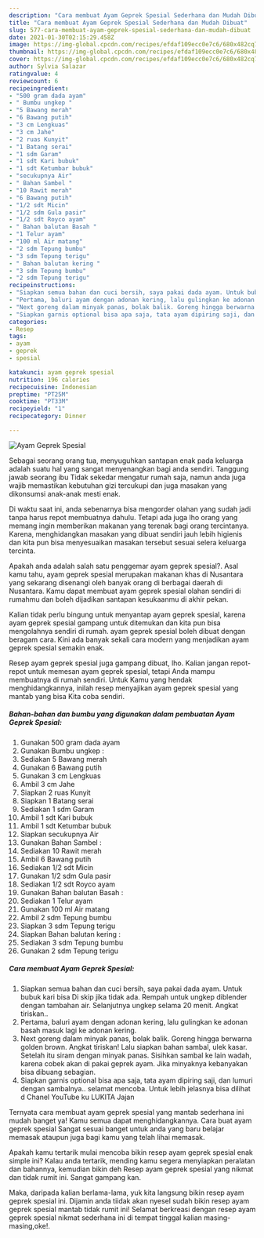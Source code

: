 ```yaml
---
description: "Cara membuat Ayam Geprek Spesial Sederhana dan Mudah Dibuat"
title: "Cara membuat Ayam Geprek Spesial Sederhana dan Mudah Dibuat"
slug: 577-cara-membuat-ayam-geprek-spesial-sederhana-dan-mudah-dibuat
date: 2021-01-30T02:15:29.458Z
image: https://img-global.cpcdn.com/recipes/efdaf109ecc0e7c6/680x482cq70/ayam-geprek-spesial-foto-resep-utama.jpg
thumbnail: https://img-global.cpcdn.com/recipes/efdaf109ecc0e7c6/680x482cq70/ayam-geprek-spesial-foto-resep-utama.jpg
cover: https://img-global.cpcdn.com/recipes/efdaf109ecc0e7c6/680x482cq70/ayam-geprek-spesial-foto-resep-utama.jpg
author: Sylvia Salazar
ratingvalue: 4
reviewcount: 6
recipeingredient:
- "500 gram dada ayam"
- " Bumbu ungkep "
- "5 Bawang merah"
- "6 Bawang putih"
- "3 cm Lengkuas"
- "3 cm Jahe"
- "2 ruas Kunyit"
- "1 Batang serai"
- "1 sdm Garam"
- "1 sdt Kari bubuk"
- "1 sdt Ketumbar bubuk"
- "secukupnya Air"
- " Bahan Sambel "
- "10 Rawit merah"
- "6 Bawang putih"
- "1/2 sdt Micin"
- "1/2 sdm Gula pasir"
- "1/2 sdt Royco ayam"
- " Bahan balutan Basah "
- "1 Telur ayam"
- "100 ml Air matang"
- "2 sdm Tepung bumbu"
- "3 sdm Tepung terigu"
- " Bahan balutan kering "
- "3 sdm Tepung bumbu"
- "2 sdm Tepung terigu"
recipeinstructions:
- "Siapkan semua bahan dan cuci bersih, saya pakai dada ayam. Untuk bubuk kari bisa Di skip jika tidak ada. Rempah untuk ungkep diblender dengan tambahan air. Selanjutnya ungkep selama 20 menit. Angkat tiriskan.."
- "Pertama, baluri ayam dengan adonan kering, lalu gulingkan ke adonan basah masuk lagi ke adonan kering."
- "Next goreng dalam minyak panas, bolak balik. Goreng hingga berwarna golden brown. Angkat tiriskan! Lalu siapkan bahan sambal, ulek kasar. Setelah itu siram dengan minyak panas. Sisihkan sambal ke lain wadah, karena cobek akan di pakai geprek ayam. Jika minyaknya kebanyakan bisa dibuang sebagian."
- "Siapkan garnis optional bisa apa saja, tata ayam dipiring saji, dan lumuri dengan sambalnya.. selamat mencoba. Untuk lebih jelasnya bisa dilihat d Chanel YouTube ku LUKITA Jajan"
categories:
- Resep
tags:
- ayam
- geprek
- spesial

katakunci: ayam geprek spesial 
nutrition: 196 calories
recipecuisine: Indonesian
preptime: "PT25M"
cooktime: "PT33M"
recipeyield: "1"
recipecategory: Dinner

---
```



![Ayam Geprek Spesial](https://img-global.cpcdn.com/recipes/efdaf109ecc0e7c6/680x482cq70/ayam-geprek-spesial-foto-resep-utama.jpg)

Sebagai seorang orang tua, menyuguhkan santapan enak pada keluarga adalah suatu hal yang sangat menyenangkan bagi anda sendiri. Tanggung jawab seorang ibu Tidak sekedar mengatur rumah saja, namun anda juga wajib memastikan kebutuhan gizi tercukupi dan juga masakan yang dikonsumsi anak-anak mesti enak.

Di waktu  saat ini, anda sebenarnya bisa mengorder olahan yang sudah jadi tanpa harus repot membuatnya dahulu. Tetapi ada juga lho orang yang memang ingin memberikan makanan yang terenak bagi orang tercintanya. Karena, menghidangkan masakan yang dibuat sendiri jauh lebih higienis dan kita pun bisa menyesuaikan masakan tersebut sesuai selera keluarga tercinta. 



Apakah anda adalah salah satu penggemar ayam geprek spesial?. Asal kamu tahu, ayam geprek spesial merupakan makanan khas di Nusantara yang sekarang disenangi oleh banyak orang di berbagai daerah di Nusantara. Kamu dapat membuat ayam geprek spesial olahan sendiri di rumahmu dan boleh dijadikan santapan kesukaanmu di akhir pekan.

Kalian tidak perlu bingung untuk menyantap ayam geprek spesial, karena ayam geprek spesial gampang untuk ditemukan dan kita pun bisa mengolahnya sendiri di rumah. ayam geprek spesial boleh dibuat dengan beragam cara. Kini ada banyak sekali cara modern yang menjadikan ayam geprek spesial semakin enak.

Resep ayam geprek spesial juga gampang dibuat, lho. Kalian jangan repot-repot untuk memesan ayam geprek spesial, tetapi Anda mampu membuatnya di rumah sendiri. Untuk Kamu yang hendak menghidangkannya, inilah resep menyajikan ayam geprek spesial yang mantab yang bisa Kita coba sendiri.

<!--inarticleads1-->

##### Bahan-bahan dan bumbu yang digunakan dalam pembuatan Ayam Geprek Spesial:

1. Gunakan 500 gram dada ayam
1. Gunakan  Bumbu ungkep :
1. Sediakan 5 Bawang merah
1. Gunakan 6 Bawang putih
1. Gunakan 3 cm Lengkuas
1. Ambil 3 cm Jahe
1. Siapkan 2 ruas Kunyit
1. Siapkan 1 Batang serai
1. Sediakan 1 sdm Garam
1. Ambil 1 sdt Kari bubuk
1. Ambil 1 sdt Ketumbar bubuk
1. Siapkan secukupnya Air
1. Gunakan  Bahan Sambel :
1. Sediakan 10 Rawit merah
1. Ambil 6 Bawang putih
1. Sediakan 1/2 sdt Micin
1. Gunakan 1/2 sdm Gula pasir
1. Sediakan 1/2 sdt Royco ayam
1. Gunakan  Bahan balutan Basah :
1. Sediakan 1 Telur ayam
1. Gunakan 100 ml Air matang
1. Ambil 2 sdm Tepung bumbu
1. Siapkan 3 sdm Tepung terigu
1. Siapkan  Bahan balutan kering :
1. Sediakan 3 sdm Tepung bumbu
1. Gunakan 2 sdm Tepung terigu




<!--inarticleads2-->

##### Cara membuat Ayam Geprek Spesial:

1. Siapkan semua bahan dan cuci bersih, saya pakai dada ayam. Untuk bubuk kari bisa Di skip jika tidak ada. Rempah untuk ungkep diblender dengan tambahan air. Selanjutnya ungkep selama 20 menit. Angkat tiriskan..
1. Pertama, baluri ayam dengan adonan kering, lalu gulingkan ke adonan basah masuk lagi ke adonan kering.
1. Next goreng dalam minyak panas, bolak balik. Goreng hingga berwarna golden brown. Angkat tiriskan! Lalu siapkan bahan sambal, ulek kasar. Setelah itu siram dengan minyak panas. Sisihkan sambal ke lain wadah, karena cobek akan di pakai geprek ayam. Jika minyaknya kebanyakan bisa dibuang sebagian.
1. Siapkan garnis optional bisa apa saja, tata ayam dipiring saji, dan lumuri dengan sambalnya.. selamat mencoba. Untuk lebih jelasnya bisa dilihat d Chanel YouTube ku LUKITA Jajan




Ternyata cara membuat ayam geprek spesial yang mantab sederhana ini mudah banget ya! Kamu semua dapat menghidangkannya. Cara buat ayam geprek spesial Sangat sesuai banget untuk anda yang baru belajar memasak ataupun juga bagi kamu yang telah lihai memasak.

Apakah kamu tertarik mulai mencoba bikin resep ayam geprek spesial enak simple ini? Kalau anda tertarik, mending kamu segera menyiapkan peralatan dan bahannya, kemudian bikin deh Resep ayam geprek spesial yang nikmat dan tidak rumit ini. Sangat gampang kan. 

Maka, daripada kalian berlama-lama, yuk kita langsung bikin resep ayam geprek spesial ini. Dijamin anda tiidak akan nyesel sudah bikin resep ayam geprek spesial mantab tidak rumit ini! Selamat berkreasi dengan resep ayam geprek spesial nikmat sederhana ini di tempat tinggal kalian masing-masing,oke!.

